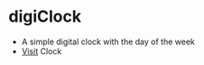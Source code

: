 # digiClock
- A simple digital clock with the day of the week
- [Visit](https://augiedog.github.io/digiClock/) Clock